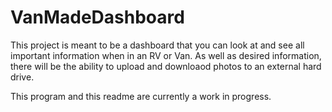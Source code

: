 # VanMadeDashboard

This project is meant to be a dashboard that you can look at and see all important information when in an RV or Van. As well as desired information, there will be the ability to upload and downloaod photos to an external hard drive.

This program and this readme are currently a work in progress.
